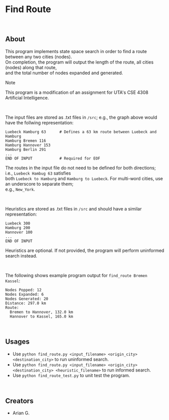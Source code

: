 # Find Route

<br>

## About
This program implements state space search in order to find a route between any two cities (nodes). <br>
On completion, the program will output the length of the route, all cities (nodes) along that route, <br>
and the total number of nodes expanded and generated.
> [!NOTE]
> This program is a modification of an assignment for UTA's CSE 4308 Artificial Intelligence.

<br>

The input files are stored as .txt files in `/src`; e.g., the graph above would have the follwing representation:
```
Luebeck Hamburg 63      # Defines a 63 km route between Luebeck and Hamburg
Hamburg Bremen 116
Hamburg Hannover 153
Hamburg Berlin 291
...
END OF INPUT            # Required for EOF
```
The routes in the input file do not need to be defined for both directions; i.e., `Luebeck Hambug 63` satisfies <br>
both `Luebeck to Hamburg` and `Hamburg to Luebeck`. For multi-word cities, use an underscore to separate them; <br>
e.g., `New_York`.

<br>

Heuristics are stored as .txt files in `/src` and should have a similar representation:
```
Luebeck 300
Hamburg 200
Hannover 100
...
END OF INPUT
```
Heuristics are optional. If not provided, the program will perform uninformed search instead. 

<br>

The following shows example program output for `find_route Bremen Kassel`:
```
Nodes Popped: 12
Nodes Expanded: 6
Nodes Generated: 20
Distance: 297.0 km
Route:
  Bremen to Hannover, 132.0 km
  Hannover to Kassel, 165.0 km
```

<br>

## Usages
- Use `python find_route.py <input_filename> <origin_city> <destination_city>` to run uninformed search.
- Use `python find_route.py <input_filename> <origin_city> <destination_city> <heuristic_filename>` to run informed search.
- Use `python find_route_test.py` to unit test the program.

<br>

## Creators
- Arian G.
